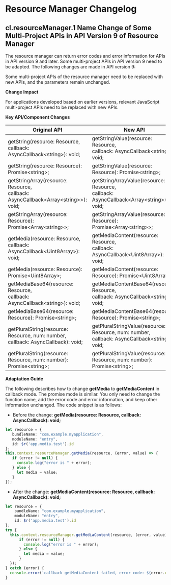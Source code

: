 # Resource Manager Changelog

## cl.resourceManager.1 Name Change of Some Multi-Project APIs in API Version 9 of Resource Manager

The resource manager can return error codes and error information for APIs in API version 9 and later. Some multi-project APIs in API version 9 need to be adapted. The following changes are made in API version 9:

Some multi-project APIs of the resource manager need to be replaced with new APIs, and the parameters remain unchanged.

**Change Impact**

For applications developed based on earlier versions, relevant JavaScript multi-project APIs need to be replaced with new APIs.

**Key API/Component Changes**

| **Original API**                           | **New API**|
| ----------------                         | ------------ |
| getString(resource: Resource, <br>callback: AsyncCallback\<string>): void;   | getStringValue(resource: Resource, <br>callback: AsyncCallback\<string>): void;       |
| getString(resource: Resource): Promise\<string>;   | getStringValue(resource: Resource): Promise\<string>;       |
| getStringArray(resource: Resource, <br>callback: AsyncCallback\<Array\<string>>): void;    | getStringArrayValue(resource: Resource, <br>callback: AsyncCallback\<Array\<string>>): void;       |
| getStringArray(resource: Resource): Promise\<Array\<string>>;    | getStringArrayValue(resource: Resource): Promise\<Array\<string>>;       |
| getMedia(resource: Resource, <br>callback: AsyncCallback\<Uint8Array>): void;    | getMediaContent(resource: Resource, <br>callback: AsyncCallback\<Uint8Array>): void;       |
| getMedia(resource: Resource): Promise\<Uint8Array>;   | getMediaContent(resource: Resource): Promise\<Uint8Array>;       |
| getMediaBase64(resource: Resource, <br>callback: AsyncCallback\<string>): void;   | getMediaContentBase64(resource: Resource, <br>callback: AsyncCallback\<string>): void;       |
| getMediaBase64(resource: Resource): Promise\<string>;  | getMediaContentBase64(resource: Resource): Promise\<string>;       |
| getPluralString(resource: Resource, num: number, <br>callback: AsyncCallback<string>): void;   | getPluralStringValue(resource: Resource, num: number, <br>callback: AsyncCallback\<string>): void;       |
| getPluralString(resource: Resource, num: number): Promise\<string>;   | getPluralStringValue(resource: Resource, num: number): Promise\<string>;       |

**Adaptation Guide**

The following describes how to change **getMedia** to **getMediaContent** in callback mode. The promise mode is similar. You only need to change the function name, add the error code and error information, and keep other information unchanged. The code snippet is as follows:

- Before the change: **getMedia(resource: Resource, callback: AsyncCallback<Uint8Array>): void;**
 ```ts
let resource = {
    bundleName: "com.example.myapplication",
    moduleName: "entry",
    id: $r('app.media.test').id
};
this.context.resourceManager.getMedia(resource, (error, value) => {
    if (error != null) {
      console.log("error is " + error);
    } else {
      let media = value;
    }
});
```

- After the change: **getMediaContent(resource: Resource, callback: AsyncCallback<Uint8Array>): void;**
```ts
let resource = {
    bundleName: "com.example.myapplication",
    moduleName: "entry",
    id: $r('app.media.test').id
};
try {
  this.context.resourceManager.getMediaContent(resource, (error, value) => {
      if (error != null) {
        console.log("error is " + error);
      } else {
        let media = value;
      }
  });
} catch (error) {
  console.error(`callback getMediaContent failed, error code: ${error.code}, message: ${error.message}.`)
}
```
